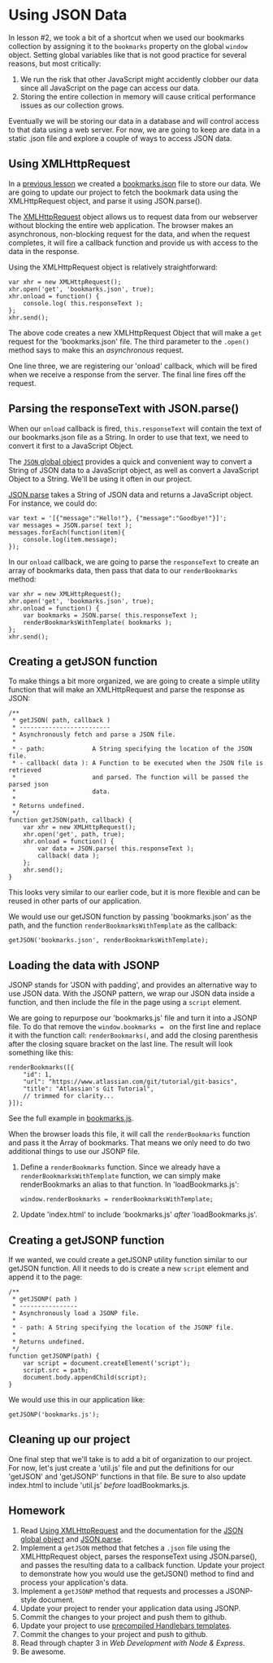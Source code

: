 Using JSON Data
===============
In lesson #2, we took a bit of a shortcut when we used our bookmarks collection by assigning it to the `bookmarks` property on the global `window` object. Setting global variables like that is not good practice for several reasons, but most critically:

1. We run the risk that other JavaScript might accidently clobber our data since all JavaScript on the page can access our data.
2. Storing the entire collection in memory will cause critical performance issues as our collection grows.

Eventually we will be storing our data in a database and will control access to that data using a web server. For now, we are going to keep are data in a static .json file and explore a couple of ways to access JSON data.

Using XMLHttpRequest
--------------------
In a [previous lesson][Defining our Data with JavaScript Object Notation] we created a [bookmarks.json] file to store our data. We are going to update our project to fetch the bookmark data using the XMLHttpRequest object, and parse it using JSON.parse().

The [XMLHttpRequest] object allows us to request data from our webserver without blocking the entire web application. The browser makes an asynchronous, non-blocking request for the data, and when the request completes, it will fire a callback function and provide us with access to the data in the response.

Using the XMLHttpRequest object is relatively straightforward:

    var xhr = new XMLHttpRequest();
    xhr.open('get', 'bookmarks.json', true);
    xhr.onload = function() {
        console.log( this.responseText );
    };
    xhr.send();

The above code creates a new XMLHttpRequest Object that will make a `get` request for the 'bookmarks.json' file. The third parameter to the `.open()` method says to make this an *asynchronous* request.

One line three, we are registering our 'onload' callback, which will be fired when we receive a response from the server. The final line fires off the request.

Parsing the responseText with JSON.parse()
------------------------------------------
When our `onload` callback is fired, `this.responseText` will contain the text of our bookmarks.json file as a String. In order to use that text, we need to convert it first to a JavaScript Object.

The [`JSON` global object][JSON] provides a quick and convenient way to convert a String of JSON data to a JavaScript object, as well as convert a JavaScript Object to a String. We'll be using it often in our project.

[JSON.parse] takes a String of JSON data and returns a JavaScript object. For instance, we could do:

    var text = '[{"message":"Hello!"}, {"message":"Goodbye!"}]';
    var messages = JSON.parse( text );
    messages.forEach(function(item){
        console.log(item.message);
    });

In our `onload` callback, we are going to parse the `responseText` to create an array of bookmarks data, then pass that data to our `renderBookmarks` method:

    var xhr = new XMLHttpRequest();
    xhr.open('get', 'bookmarks.json', true);
    xhr.onload = function() {
        var bookmarks = JSON.parse( this.responseText );
        renderBookmarksWithTemplate( bookmarks );
    };
    xhr.send();

Creating a getJSON function
---------------------------
To make things a bit more organized, we are going to create a simple utility function that will make an XMLHttpRequest and parse the response as JSON:

    /**
     * getJSON( path, callback )
     * -------------------------
     * Asynchronously fetch and parse a JSON file.
     *
     * - path:             A String specifying the location of the JSON file.
     * - callback( data ): A Function to be executed when the JSON file is retrieved
     *                     and parsed. The function will be passed the parsed json
     *                     data.
     *
     * Returns undefined.
     */
    function getJSON(path, callback) {
        var xhr = new XMLHttpRequest();
        xhr.open('get', path, true);
        xhr.onload = function() {
            var data = JSON.parse( this.responseText );
            callback( data );
        };
        xhr.send();
    }

This looks very similar to our earlier code, but it is more flexible and can be reused in other parts of our application.

We would use our getJSON function by passing 'bookmarks.json' as the path, and the function `renderBookmarksWithTemplate` as the callback:

    getJSON('bookmarks.json', renderBookmarksWithTemplate);

Loading the data with JSONP
---------------------------
JSONP stands for 'JSON with padding', and provides an alternative way to use JSON data. With the JSONP pattern, we wrap our JSON data inside a function, and then include the file in the page using a `script` element.

We are going to repurpose our 'bookmarks.js' file and turn it into a JSONP file. To do that remove the `window.bookmarks = ` on the first line and replace it with the function call: `renderBookmarks(`, and add the closing parenthesis after the closing square bracket on the last line. The result will look something like this:

    renderBookmarks([{
        "id": 1,
        "url": "https://www.atlassian.com/git/tutorial/git-basics",
        "title": "Atlassian's Git Tutorial",
        // trimmed for clarity...
    }]);

See the full example in [bookmarks.js].

When the browser loads this file, it will call the `renderBookmarks` function and pass it the Array of bookmarks. That means we only need to do two additional things to use our JSONP file.

1. Define a `renderBookmarks` function. Since we already have a `renderBookmarksWithTemplate` function, we can simply make renderBookmarks an alias to that function. In 'loadBookmarks.js':

       window.renderBookmarks = renderBookmarksWithTemplate;

2. Update 'index.html' to include 'bookmarks.js' *after* 'loadBookmarks.js'.

Creating a getJSONP function
----------------------------
If we wanted, we could create a getJSONP utility function similar to our getJSON function. All it needs to do is create a new `script` element and append it to the page:

    /**
     * getJSONP( path )
     * ----------------
     * Asynchronously load a JSONP file.
     *
     * - path: A String specifying the location of the JSONP file.
     *
     * Returns undefined.
     */
    function getJSONP(path) {
        var script = document.createElement('script');
        script.src = path;
        document.body.appendChild(script);
    }

We would use this in our application like:

    getJSONP('bookmarks.js');

Cleaning up our project
-----------------------
One final step that we'll take is to add a bit of organization to our project. For now, let's just create a 'util.js' file and put the definitions for our 'getJSON' and 'getJSONP' functions in that file. Be sure to also update index.html to include 'util.js' *before* loadBookmarks.js.

Homework
--------
1. Read [Using XMLHttpRequest][XMLHttpRequest] and the documentation for the [JSON global object][JSON] and [JSON.parse].
2. Implement a `getJSON` method that fetches a `.json` file using the XMLHttpRequest object, parses the responseText using JSON.parse(), and passes the resulting data to a callback function. Update your project to demonstrate how you would use the getJSON() method to find and process your application's data.
3. Implement a `getJSONP` method that requests and processes a JSONP-style document.
4. Update your project to render your application data using JSONP.
5. Commit the changes to your project and push them to github.
6. Update your project to use [precompiled Handlebars templates].
7. Commit the changes to your project and push to github.
8. Read through chapter 3 in _Web Development with Node & Express_.
9. Be awesome.


[Defining our Data with JavaScript Object Notation]: https://github.com/unioncollege-webtech/bookmarks/blob/2.0.0/1.%20Defining%20our%20Data%20with%20JavaScript%20Object%20Notation.md
[bookmarks.json]: https://github.com/unioncollege-webtech/bookmarks/blob/2.0.0/bookmarks.json
[XMLHttpRequest]: https://developer.mozilla.org/en-US/docs/Web/API/XMLHttpRequest/Using_XMLHttpRequest
[JSON]: https://developer.mozilla.org/en-US/docs/Web/JavaScript/Reference/Global_Objects/JSON
[JSON.parse]: https://developer.mozilla.org/en-US/docs/Web/JavaScript/Reference/Global_Objects/JSON/parse
[JSONP]: http://en.wikipedia.org/wiki/JSONP
[bookmarks.js]: https://github.com/unioncollege-webtech/bookmarks/blob/3.0.0/bookmarks.js
[Precompiled Handlebars templates]: https://github.com/unioncollege-webtech/bookmarks/blob/master/2.1%Precompiling%Handlebars%Templates.md